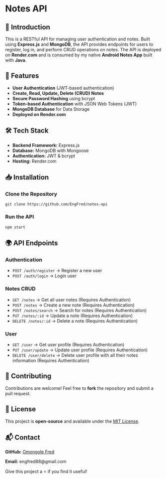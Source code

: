 <h1>Notes API</h1>
    
  <h2>📌 Introduction</h2>
    <p>This is a RESTful API for managing user authentication and notes. Built using <strong>Express.js</strong> and <strong>MongoDB</strong>, the API provides endpoints for users to register, log in, and perform CRUD operations on notes. The API is deployed on <strong>Render.com</strong> and is consumed by my native <strong>Android Notes App</strong> built with <strong>Java</strong>.</p>
    
  <h2>🚀 Features</h2>
    <ul>
        <li><strong>User Authentication</strong> (JWT-based authentication)</li>
        <li><strong>Create, Read, Update, Delete (CRUD) Notes</strong></li>
        <li><strong>Secure Password Hashing</strong> using bcrypt</li>
        <li><strong>Token-based Authentication</strong> with JSON Web Tokens (JWT)</li>
        <li><strong>MongoDB Database</strong> for Data Storage</li>
        <li><strong>Deployed on Render.com</strong></li>
    </ul>
    
  <h2>🛠️ Tech Stack</h2>
    <ul>
        <li><strong>Backend Framework:</strong> Express.js</li>
        <li><strong>Database:</strong> MongoDB with Mongoose</li>
        <li><strong>Authentication:</strong> JWT & bcrypt</li>
        <li><strong>Hosting:</strong> Render.com</li>
    </ul>
    
  <h2>📥 Installation</h2>
    <h3>Clone the Repository</h3>
    <pre><code>git clone https://github.com/EngFred/notes-api</code></pre>
    
  <h3>Run the API</h3>
    <pre><code>npm start</code></pre>
    
  <h2>🌍 API Endpoints</h2>
    <h3>Authentication</h3>
    <ul>
        <li><code>POST /auth/register</code> → Register a new user</li>
        <li><code>POST /auth/login</code> → Login user</li>
    </ul>
    
  <h3>Notes CRUD</h3>
    <ul>
        <li><code>GET /notes</code> → Get all user notes (Requires Authentication)</li>
        <li><code>POST /notes</code> → Create a new note (Requires Authentication)</li>
      <li><code>POST /notes/search</code> → Search for notes (Requires Authentication)</li>
        <li><code>PUT /notes/:id</code> → Update a note (Requires Authentication)</li>
        <li><code>DELETE /notes/:id</code> → Delete a note (Requires Authentication)</li>
    </ul>

  <h3>User</h3>
    <ul>
        <li><code>GET /user</code> → Get user profile (Requires Authentication)</li>
        <li><code>PUT /user/update</code> → Update user profile (Requires Authentication)</li>
      <li><code>DELETE /user/delete</code> → Delete user profile with all their notes information (Requires Authentication)</li>
    </ul>
    
  <h2>🤝 Contributing</h2>
    <p>Contributions are welcome! Feel free to <strong>fork</strong> the repository and submit a pull request.</p>
    
  <h2>📄 License</h2>
    <p>This project is <strong>open-source</strong> and available under the <a href="LICENSE">MIT License</a>.</p>
    
  <h2>📬 Contact</h2>
    <p><strong>GitHub:</strong> <a href="https://github.com/EngFred">Omongole Fred</a></p>
    <p><strong>Email:</strong> engfred88@gmail.com</p>
    
  <p>Give this project a ⭐ if you find it useful!</p>

